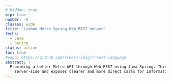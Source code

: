 ```yaml
---
# hidden: true
wip: true
number: -9
classes: wide
title: "Lisbon Metro Spring Web REST server"
techs:
  - Java
  - Spring
status: active
toc: true
#repo: https://github.com/freest-lang/freest-language
abstract: |
  Providing a better Metro API through Web REST using Java Spring. This new API caches information 
    server-side and exposes clearer and more direct calls for information.
---
```


